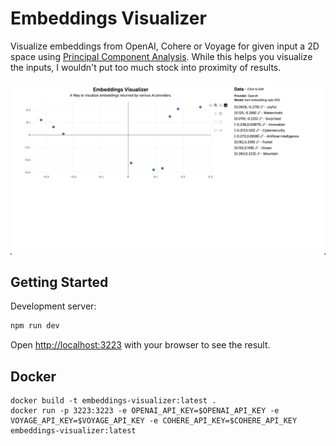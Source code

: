 # Embeddings Visualizer

Visualize embeddings from OpenAI, Cohere or Voyage for given input a 2D space using [Principal Component Analysis](https://en.wikipedia.org/wiki/Principal_component_analysis). While this helps you visualize the inputs, I wouldn't put too much stock into proximity of results.

![screenshot](screenshot.png)

## Getting Started

Development server:

```bash
npm run dev
```

Open [http://localhost:3223](http://localhost:3223) with your browser to see the result.

## Docker

```
docker build -t embeddings-visualizer:latest .
docker run -p 3223:3223 -e OPENAI_API_KEY=$OPENAI_API_KEY -e VOYAGE_API_KEY=$VOYAGE_API_KEY -e COHERE_API_KEY=$COHERE_API_KEY embeddings-visualizer:latest
```
